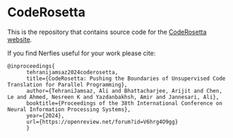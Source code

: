# CodeRosetta

This is the repository that contains source code for the [CodeRosetta website](https://coderosetta.github.io).

If you find Nerfies useful for your work please cite:
```
@inproceedings{
      tehranijamsaz2024coderosetta,
      title={CodeRosetta: Pushing the Boundaries of Unsupervised Code Translation for Parallel Programming},
      author={TehraniJamsaz, Ali and Bhattacharjee, Arijit and Chen, Le and Ahmed, Nesreen K and Yazdanbakhsh, Amir and Jannesari, Ali},
      booktitle={Proceedings of the 38th International Conference on Neural Information Processing Systems},
      year={2024},
      url={https://openreview.net/forum?id=V6hrg4O9gg}
      }
```

